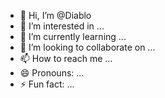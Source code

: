 - 👋 Hi, I’m @Diablo
- 👀 I’m interested in ...
- 🌱 I’m currently learning ...
- 💞️ I’m looking to collaborate on ...
- 📫 How to reach me ...
- 😄 Pronouns: ...
- ⚡ Fun fact: ...

<!---
tvanmuda/tvanmuda is a ✨ special ✨ repository because its `README.md` (this file) appears on your GitHub profile.
You can click the Preview link to take a look at your changes.
--->
